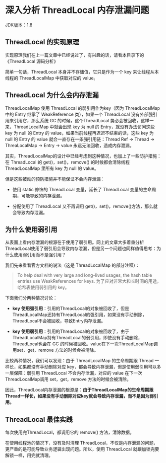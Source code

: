 # 深入分析 ThreadLocal 内存泄漏问题

JDK版本：1.8

## ThreadLocal 的实现原理

实现原理我们在上一篇文章中已经说过了，有兴趣的话，请看本目录下的 《ThreadLocal 源码分析》

简单一句话，ThreadLocal 本身并不存储值，它只是作为一个 key 来让线程从本线程的 ThreadLocalMap 中获取对应的 value。

## ThreadLocal 为什么会内存泄漏

ThreadLocalMap 使用 ThreadLocal 的弱引用作为key（因为 ThreadLocalMap 中的 Entry 继承了 WeakReference 类），如果一个 ThreadLocal 没有外部强引用来引用它，那么系统 GC 的时候，这个ThreadLocal 势必会被回收，这样一来，ThreadLocalMap 中就会出现 key 为 null 的 Entry，就没有办法访问这些 key 为 null 的 Entry 的 value，如果当前线程再迟迟不结束的话，这些 key 为 null 的 Entry 的 value 就会一直存在一条强引用链：Thread Ref -> Thread -> ThreaLocalMap -> Entry -> value 永远无法回收，造成内存泄漏。

其实，ThreadLocalMap的设计中已经考虑到这种情况，也加上了一些防护措施：在 ThreadLocal 的 get()，set()，remove() 的时候都会清除线程 ThreadLocalMap 里所有 key 为 null 的 value。

但是这些被动的预防措施并不能保证不会内存泄漏：

- 使用 static 修饰的 ThreadLocal 变量，延长了 ThreadLocal 变量的生命周期，可能导致的内存泄漏。

- 分配使用了 ThreadLocal 又不再调用 get()，set()，remove()方法，那么就会导致内存泄漏。

## 为什么使用弱引用

从表面上看内存泄漏的根源在于使用了弱引用。网上的文章大多着重分析ThreadLocal使用了弱引用会导致内存泄漏，但是另一个问题也同样值得思考：为什么使用弱引用而不是强引用？

我们先来看看官方文档的说法（这是 ThreadLocalMap 的部分注释）：

> To help deal with very large and long-lived usages, the hash table entries use WeakReferences for keys.
> 为了应对非常大和长时间的用途，哈希表使用弱引用的 key。

下面我们分两种情况讨论：

- **key 使用强引用**：引用的ThreadLocal的对象被回收了，但是ThreadLocalMap还持有ThreadLocal的强引用，如果没有手动删除，ThreadLocal不会被回收，导致Entry内存泄漏。

- **key 使用弱引用**：引用的ThreadLocal的对象被回收了，由于ThreadLocalMap持有ThreadLocal的弱引用，即使没有手动删除，ThreadLocal也会在 GC 的时候被回收。value在下一次ThreadLocalMap调用set，get，remove 方法的时候会被清除。

比较两种情况，我们可以发现：由于 ThreadLocalMap 的生命周期跟 Thread 一样长，如果都没有手动删除对应 key，都会导致内存泄漏，但是使用弱引用可以多一层保障：弱引用 ThreadLocal 不会内存泄漏，对应的 value 在下一次 ThreadLocalMap调用 set，get，remove 方法的时候会被清除。

因此，ThreadLocal内存泄漏的根源是：**由于ThreadLocalMap的生命周期跟Thread一样长，如果没有手动删除对应key就会导致内存泄漏，而不是因为弱引用。**

## ThreadLocal 最佳实践

每次使用完ThreadLocal，都调用它的 remove() 方法，清除数据。

在使用线程池的情况下，没有及时清理 ThreadLocal，不仅是内存泄漏的问题，更严重的是可能导致业务逻辑出现问题。所以，使用 ThreadLocal 就跟加锁完要解锁一样，用完就清理。
